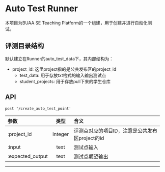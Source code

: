 # Auto Test Runner

本项目为BUAA SE Teaching Platform的一个组建，用于创建并进行自动化测试。

## 评测目录结构

默认建立在Runner的auto_test_data下，其内部结构为：
- project_id: 这里project指的是公共发布区的project_id
    - test_data: 用于存放txt格式的输入输出测试点
    - student_projects: 用于存放pull下来的学生仓库

## API
```
post '/create_auto_test_point'
```
| 参数 | 类型 | 含义 |
| :------ | :------: | :------ |
| :project_id | integer | 评测点对应的项目ID，注意是公共发布区project的id |
| :input | text | 测试点输入 |
| :expected_output | text | 测试点期望输出 |


----